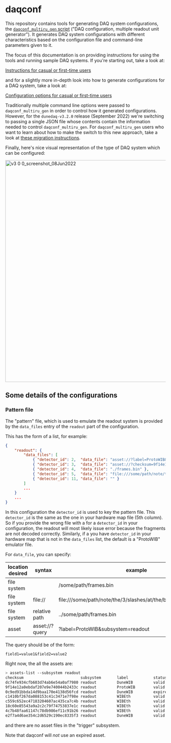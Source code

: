 # daqconf

This repository contains tools for generating DAQ system configurations, the [`daqconf_multiru_gen` script](https://github.com/DUNE-DAQ/daqconf/blob/develop/scripts/daqconf_multiru_gen) ("DAQ configuration, multiple readout unit generator"). It generates DAQ system configurations with different characteristics based on the configuration file and command-line parameters given to it. 

The focus of this documentation is on providing instructions for using the tools and running sample DAQ systems. If you're starting out, take a look at:

[Instructions for casual or first-time users](InstructionsForCasualUsers.md)

and for a slightly more in-depth look into how to generate configurations for a DAQ system, take a look at:

[Configuration options for casual or first-time users](ConfigurationsForCasualUsers.md)

Traditionally multiple command line options were passed to `daqconf_multiru_gen` in order to control how it generated configurations. However, for the `dunedaq-v3.2.0` release (September 2022) we're switching to passing a single JSON file whose contents contain the information needed to control `daqconf_multiru_gen`. For `daqconf_multiru_gen` users who want to learn about how to make the switch to this new approach, take a look at [these migration instructions](MigratingToNewConfgen.md).

Finally, here's nice visual representation of the type of DAQ system which can be configured: 


<img width="697" alt="v3 0 0_screenshot_08Jun2022" src="https://user-images.githubusercontent.com/36311946/172657352-20db6334-13b6-4dd5-9e99-ef989ad6a4af.png">



## Some details of the configurations

### Pattern file

The "pattern" file, which is used to emulate the readout system is provided by the `data_files` entry of the `readout` part of the configuration.

This has the form of a list, for example:
```json
{
    "readout": {
        "data_files": [
            { "detector_id": 2,  "data_file": "asset://?label=ProtoWIB&subsystem=readout" },
            { "detector_id": 3,  "data_file": "asset://?checksum=9f14e12a0ebdaf207e9e740044b2433c" },
            { "detector_id": 4,  "data_file": "./frames.bin" },
            { "detector_id": 5,  "data_file": "file:///some/path/note/the/3/slashes/at/the/beginning/frames.bin"},
            { "detector_id": 11, "data_file": "" }
        ]
        ...
    }
    ...
}
```

In this configuration the `detector_id` is used to key the pattern file. This `detector_id` is the same as the one in your hardware map file (5th column). So if you provide the wrong file with a for a `detector_id` in your configuration, the readout will most likely issue error because the fragments are not decoded correctly. Similarly, if a you have `detector_id` in your hardware map that is not in the `data_files` list, the default is a "ProtoWIB" emulator file.


For `data_file`, you can specify:


| location desired | syntax                 | example                                                          |
| ---------------- | ---------------------- | ---------------------------------------------------------------- |
| file system      | <absolute-path>        | /some/path/frames.bin                                            |
| file system      | file://<absolute-path> | file:///some/path/note/the/3/slashes/at/the/beginning/frames.bin |
| file system      | relative path          | ../some/path/frames.bin                                          |
| asset            | asset://?query         | ?label=ProtoWIB&subsystem=readout                                |


The query should be of the form:
```
field1=value1&field2=value2
```

Right now, the all the assets are:
```bash
> assets-list --subsystem readout
checksum                         subsystem       label           status          file_path
dc74fe934cfb603d74ab6e54a0af7980 readout         DuneWIB         valid           /cvmfs/dunedaq.opensciencegrid.org/assets/files/d/c/7/np04_hd_run017745_sample_wib2.bin
9f14e12a0ebdaf207e9e740044b2433c readout         ProtoWIB        valid           /cvmfs/dunedaq.opensciencegrid.org/assets/files/9/f/1/frames.bin
0c9ed91bbda14d9baa170e4138d56fcd readout         DuneWIB         expired         /cvmfs/dunedaq.opensciencegrid.org/assets/files/0/c/9/wib2-frames.bin
c1410bf267da088153c41c3471e7f98e readout         WIBEth          valid           /cvmfs/dunedaq.opensciencegrid.org/assets/files/c/1/4/wibeth-frames-0.bin
c559c652ec47183204607ac435ca7c4b readout         WIBEth          valid           /cvmfs/dunedaq.opensciencegrid.org/assets/files/c/5/5/wibeth-frames-1.bin
18c60e85543a9a2c2c79f74753837e1c readout         WIBEth          valid           /cvmfs/dunedaq.opensciencegrid.org/assets/files/1/8/c/wibeth-frames-2.bin
4c7b48faa61147c78db986ef11c91b26 readout         WIBEth          valid           /cvmfs/dunedaq.opensciencegrid.org/assets/files/4/c/7/wibeth-frames-3.bin
e2f7a4d6ae354c2d6529c190ec8335f3 readout         DuneWIB         valid           /cvmfs/dunedaq.opensciencegrid.org/assets/files/e/2/f/wib2-frames.bin
```

and there are no asset files in the "trigger" subsystem.

Note that daqconf will _not_ use an expired asset.
